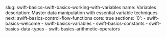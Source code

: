 slug: swift-basics-swift-basics-working-with-variables
name: Variables
description: Master data manipulation with essential variable techniques
next: swift-basics-control-flow-functions
core: true
sections:
  '0':
    - swift-basics-welcome
    - swift-basics-variables
    - swift-basics-constants
    - swift-basics-data-types
    - swift-basics-arithmetic-operators
